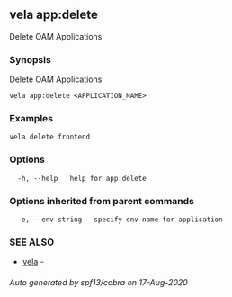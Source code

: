 ## vela app:delete

Delete OAM Applications

### Synopsis

Delete OAM Applications

```
vela app:delete <APPLICATION_NAME>
```

### Examples

```
vela delete frontend
```

### Options

```
  -h, --help   help for app:delete
```

### Options inherited from parent commands

```
  -e, --env string   specify env name for application
```

### SEE ALSO

* [vela](vela.md)	 - 

###### Auto generated by spf13/cobra on 17-Aug-2020
